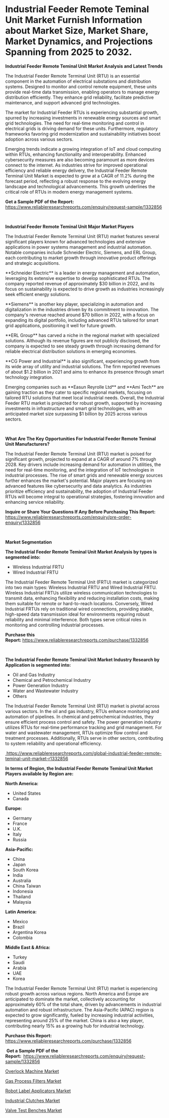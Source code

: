 <p><h1>Industrial Feeder Remote Teminal Unit Market Furnish Information about Market Size, Market Share, Market Dynamics, and Projections Spanning from 2025 to 2032.</h1></p><p><strong>Industrial Feeder Remote Teminal Unit Market Analysis and Latest Trends</strong></p>
<p><p>The Industrial Feeder Remote Terminal Unit (RTU) is an essential component in the automation of electrical substations and distribution systems. Designed to monitor and control remote equipment, these units provide real-time data transmission, enabling operators to manage energy distribution efficiently. They enhance grid reliability, facilitate predictive maintenance, and support advanced grid technologies.</p><p>The market for Industrial Feeder RTUs is experiencing substantial growth, spurred by increasing investments in renewable energy sources and smart grid technologies. The need for real-time monitoring and control in electrical grids is driving demand for these units. Furthermore, regulatory frameworks favoring grid modernization and sustainability initiatives boost adoption across various sectors.</p><p>Emerging trends indicate a growing integration of IoT and cloud computing within RTUs, enhancing functionality and interoperability. Enhanced cybersecurity measures are also becoming paramount as more devices connect to the internet. As industries strive for improved operational efficiency and reliable energy delivery, the Industrial Feeder Remote Terminal Unit Market is expected to grow at a CAGR of 11.2% during the forecast period, reflecting a robust response to the evolving energy landscape and technological advancements. This growth underlines the critical role of RTUs in modern energy management systems.</p></p>
<p><strong>Get a Sample PDF of the Report:&nbsp;</strong> <a href="https://www.reliableresearchreports.com/enquiry/request-sample/1332856?utm_campaign=2286&utm_medium=2&utm_source=Github&utm_content=ia&utm_term=24032025&utm_id=industrial-feeder-remote-teminal-unit">https://www.reliableresearchreports.com/enquiry/request-sample/1332856</a></p>
<p>&nbsp;</p>
<p><strong>Industrial Feeder Remote Teminal Unit Major Market Players</strong></p>
<p><p>The Industrial Feeder Remote Terminal Unit (RTU) market features several significant players known for advanced technologies and extensive applications in power systems management and industrial automation. Notable companies include Schneider Electric, Siemens, and ERL Group, each contributing to market growth through innovative product offerings and strategic acquisitions.</p><p>**Schneider Electric** is a leader in energy management and automation, leveraging its extensive expertise to develop sophisticated RTUs. The company reported revenue of approximately $30 billion in 2022, and its focus on sustainability is expected to drive growth as industries increasingly seek efficient energy solutions.</p><p>**Siemens** is another key player, specializing in automation and digitalization in the industries driven by its commitment to innovation. The company's revenue reached around $70 billion in 2022, with a focus on expanding its digital portfolio, including advanced RTUs tailored for smart grid applications, positioning it well for future growth.</p><p>**ERL Group** has carved a niche in the regional market with specialized solutions. Although its revenue figures are not publicly disclosed, the company is expected to see steady growth through increasing demand for reliable electrical distribution solutions in emerging economies.</p><p>**CG Power and Industrial** is also significant, experiencing growth from its wide array of utility and industrial solutions. The firm reported revenues of about $1.2 billion in 2021 and aims to enhance its presence through smart technology integration.</p><p>Emerging companies such as **Easun Reyrolle Ltd** and **Ami Tech** are gaining traction as they cater to specific regional markets, focusing on tailored RTU solutions that meet local industrial needs. Overall, the Industrial Feeder RTU market is projected for robust growth, supported by increasing investments in infrastructure and smart grid technologies, with an anticipated market size surpassing $1 billion by 2025 across various sectors.</p></p>
<p>&nbsp;</p>
<p><strong>What Are The Key Opportunities For Industrial Feeder Remote Teminal Unit Manufacturers?</strong></p>
<p><p>The Industrial Feeder Remote Terminal Unit (RTU) market is poised for significant growth, projected to expand at a CAGR of around 7% through 2028. Key drivers include increasing demand for automation in utilities, the need for real-time monitoring, and the integration of IoT technologies in industrial processes. The rise of smart grids and renewable energy sources further enhances the market's potential. Major players are focusing on advanced features like cybersecurity and data analytics. As industries prioritize efficiency and sustainability, the adoption of Industrial Feeder RTUs will become integral to operational strategies, fostering innovation and enhancing service reliability.</p></p>
<p><strong>Inquire or Share Your Questions If Any Before Purchasing This Report:</strong> <a href="https://www.reliableresearchreports.com/enquiry/pre-order-enquiry/1332856?utm_campaign=2286&utm_medium=2&utm_source=Github&utm_content=ia&utm_term=24032025&utm_id=industrial-feeder-remote-teminal-unit">https://www.reliableresearchreports.com/enquiry/pre-order-enquiry/1332856</a></p>
<p>&nbsp;</p>
<p><strong>Market Segmentation</strong></p>
<p><strong>The Industrial Feeder Remote Teminal Unit Market Analysis by types is segmented into:</strong></p>
<p><ul><li>Wireless Industrial FRTU</li><li>Wired Industrial FRTU</li></ul></p>
<p><p>The Industrial Feeder Remote Terminal Unit (FRTU) market is categorized into two main types: Wireless Industrial FRTU and Wired Industrial FRTU. Wireless Industrial FRTUs utilize wireless communication technologies to transmit data, enhancing flexibility and reducing installation costs, making them suitable for remote or hard-to-reach locations. Conversely, Wired Industrial FRTUs rely on traditional wired connections, providing stable, high-speed data transmission ideal for environments requiring robust reliability and minimal interference. Both types serve critical roles in monitoring and controlling industrial processes.</p></p>
<p><strong>Purchase this Report:&nbsp;</strong><a href="https://www.reliableresearchreports.com/purchase/1332856?utm_campaign=2286&utm_medium=2&utm_source=Github&utm_content=ia&utm_term=24032025&utm_id=industrial-feeder-remote-teminal-unit">https://www.reliableresearchreports.com/purchase/1332856</a></p>
<p>&nbsp;</p>
<p><strong>The Industrial Feeder Remote Teminal Unit Market Industry Research by Application is segmented into:</strong></p>
<p><ul><li>Oil and Gas Industry</li><li>Chemical and Petrochemical Industry</li><li>Power Generation Industry</li><li>Water and Wastewater Industry</li><li>Others</li></ul></p>
<p><p>The Industrial Feeder Remote Terminal Unit (RTU) market is pivotal across various sectors. In the oil and gas industry, RTUs enhance monitoring and automation of pipelines. In chemical and petrochemical industries, they ensure efficient process control and safety. The power generation industry utilizes RTUs for real-time performance tracking and grid management. For water and wastewater management, RTUs optimize flow control and treatment processes. Additionally, RTUs serve in other sectors, contributing to system reliability and operational efficiency.</p></p>
<p><a href="https://www.reliableresearchreports.com/global-industrial-feeder-remote-teminal-unit-market-r1332856?utm_campaign=2286&utm_medium=2&utm_source=Github&utm_content=ia&utm_term=24032025&utm_id=industrial-feeder-remote-teminal-unit">&nbsp;https://www.reliableresearchreports.com/global-industrial-feeder-remote-teminal-unit-market-r1332856</a></p>
<p><strong>In terms of Region, the Industrial Feeder Remote Teminal Unit Market Players available by Region are:</strong></p>
<p>
    <p> <strong> North America: </strong>
        <ul>
            <li>United States</li>
            <li>Canada</li>
        </ul>
        </p> 
    <p> <strong> Europe: </strong>
        <ul>
            <li>Germany</li>
            <li>France</li>
            <li>U.K.</li>
            <li>Italy</li>
            <li>Russia</li>
        </ul>
        </p> 
    <p> <strong> Asia-Pacific: </strong>
        <ul>
            <li>China</li>
            <li>Japan</li>
            <li>South Korea</li>
            <li>India</li>
            <li>Australia</li>
            <li>China Taiwan</li>
            <li>Indonesia</li>
            <li>Thailand</li>
            <li>Malaysia</li>
        </ul>
        </p> 
    <p> <strong> Latin America: </strong>
        <ul>
            <li>Mexico</li>
            <li>Brazil</li>
            <li>Argentina Korea</li>
            <li>Colombia</li>
        </ul>
        </p> 
    <p> <strong> Middle East & Africa: </strong>
        <ul>
            <li>Turkey</li>
            <li>Saudi</li>
            <li>Arabia</li>
            <li>UAE</li>
            <li>Korea</li>
        </ul>
    </p>
    </p>
<p><p>The Industrial Feeder Remote Terminal Unit (RTU) market is experiencing robust growth across various regions. North America and Europe are anticipated to dominate the market, collectively accounting for approximately 60% of the total share, driven by advancements in industrial automation and robust infrastructure. The Asia-Pacific (APAC) region is expected to grow significantly, fueled by increasing industrial activities, representing around 25% of the market. China is also a key player, contributing nearly 15% as a growing hub for industrial technology.</p></p>
<p><strong>Purchase this Report: </strong><a href="https://www.reliableresearchreports.com/purchase/1332856?utm_campaign=2286&utm_medium=2&utm_source=Github&utm_content=ia&utm_term=24032025&utm_id=industrial-feeder-remote-teminal-unit">https://www.reliableresearchreports.com/purchase/1332856</a></p>
<p>&nbsp;<strong>Get a Sample PDF of the Report:&nbsp;&nbsp;</strong><a href="https://www.reliableresearchreports.com/enquiry/request-sample/1332856?utm_campaign=2286&utm_medium=2&utm_source=Github&utm_content=ia&utm_term=24032025&utm_id=industrial-feeder-remote-teminal-unit">https://www.reliableresearchreports.com/enquiry/request-sample/1332856</a></p>
<p><strong></strong></p>
<p><p><a href="https://www.linkedin.com/pulse/overlock-machine-market-report-anticipated-cagr-102-comprehensive-uvjle?utm_campaign=2286&utm_medium=2&utm_source=Github&utm_content=ia&utm_term=24032025&utm_id=industrial-feeder-remote-teminal-unit">Overlock Machine Market</a></p><p><a href="https://github.com/kaganalcinwv/Market-Research-Report-List-1/blob/main/gas-process-filters-market.md?utm_campaign=2286&utm_medium=2&utm_source=Github&utm_content=ia&utm_term=24032025&utm_id=industrial-feeder-remote-teminal-unit">Gas Process Filters Market</a></p><p><a href="https://github.com/szaszgrychkq/Market-Research-Report-List-1/blob/main/robot-label-applicators-market.md?utm_campaign=2286&utm_medium=2&utm_source=Github&utm_content=ia&utm_term=24032025&utm_id=industrial-feeder-remote-teminal-unit">Robot Label Applicators Market</a></p><p><a href="https://www.linkedin.com/pulse/revenue-insights-growth-forecast-industrial-clutches-industry-f2gae?utm_campaign=2286&utm_medium=2&utm_source=Github&utm_content=ia&utm_term=24032025&utm_id=industrial-feeder-remote-teminal-unit">Industrial Clutches Market</a></p><p><a href="https://www.linkedin.com/pulse/understanding-valve-test-benches-market-comprehensive-analysis-zplde?utm_campaign=2286&utm_medium=2&utm_source=Github&utm_content=ia&utm_term=24032025&utm_id=industrial-feeder-remote-teminal-unit">Valve Test Benches Market</a></p></p>